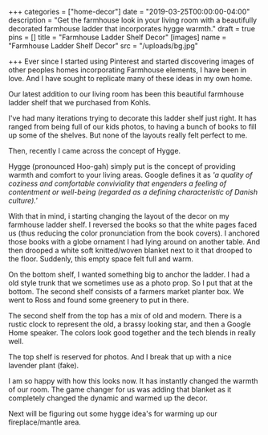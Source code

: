 +++
categories = ["home-decor"]
date = "2019-03-25T00:00:00-04:00"
description = "Get the farmhouse look in your living room with a beautifully decorated farmhouse ladder that incorporates hygge warmth."
draft = true
pins = []
title = "Farmhouse Ladder Shelf Decor"
[images]
name = "Farmhouse Ladder Shelf Decor"
src = "/uploads/bg.jpg"

+++
Ever since I started using Pinterest and started discovering images of other peoples homes incorporating Farmhouse elements, I have been in love.  And I have sought to replicate many of these ideas in my own home.

Our latest addition to our living room has been this beautiful farmhouse ladder shelf that we purchased from Kohls.

I've had many iterations trying to decorate this ladder shelf just right.  It has ranged from being full of our kids photos, to having a bunch of books to fill up some of the shelves.  But none of the layouts really felt perfect to me.

Then, recently I came across the concept of Hygge.

Hygge (pronounced Hoo-gah) simply put is the concept of providing warmth and comfort to your living areas.  Google defines it as _'a quality of coziness and comfortable conviviality that engenders a feeling of contentment or well-being (regarded as a defining characteristic of Danish culture).'_

With that in mind, i starting changing the layout of the decor on my farmhouse ladder shelf.  I reversed the books so that the white pages faced us (thus reducing the color pronunciation from the book covers). I anchored those books with a globe ornament I had lying around on another table.  And then drooped a white soft knitted/woven blanket next to it that drooped to the floor.  Suddenly, this empty space felt full and warm.

On the bottom shelf, I wanted something big to anchor the ladder.  I had a old style trunk that we sometimes use as a photo prop.  So I put that at the bottom.  The second shelf consists of a farmers market planter box.  We went to Ross and found some greenery to put in there.

The second shelf from the top has a mix of old and modern.  There is a rustic clock  to represent the old, a brassy looking star, and then a Google Home speaker.  The colors look good together and the tech blends in really well.

The top shelf is reserved for photos.  And I break that up with a nice lavender plant (fake).

I am so happy with how this looks now.  It has instantly changed the warmth of our room.  The game changer for us was adding that blanket as it completely changed the dynamic and warmed up the decor.  

Next will be figuring out some hygge idea's for warming up our fireplace/mantle area.
